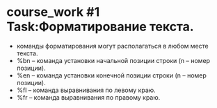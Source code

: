 # course_work #1 Task:Форматирование текста.
* команды форматирования могут располагаться в любом месте текста.
* %bn – команда установки начальной позиции строки (n – номер позиции).
* %en – команда установки конечной позиции строки (n – номер позиции).
* %fl – команда выравнивания по левому краю.
* %fr – команда выравнивания по правому краю.
